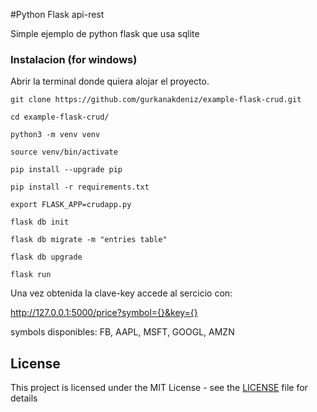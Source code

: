 #Python Flask api-rest

 Simple ejemplo de python flask que usa sqlite
 

 
### Instalacion (for windows)

Abrir la terminal donde quiera alojar el proyecto.


```
git clone https://github.com/gurkanakdeniz/example-flask-crud.git
```
```
cd example-flask-crud/
```
```
python3 -m venv venv
```
```
source venv/bin/activate
```
```
pip install --upgrade pip
```
```
pip install -r requirements.txt
```
```
export FLASK_APP=crudapp.py
```
```
flask db init
```
```
flask db migrate -m "entries table"
```
```
flask db upgrade
```
```
flask run
```

Una vez obtenida la clave-key accede al sercicio con:

http://127.0.0.1:5000/price?symbol={}&key={}

symbols disponibles: FB, AAPL, MSFT, GOOGL, AMZN

## License

This project is licensed under the MIT License - see the [LICENSE](LICENSE) file for details
